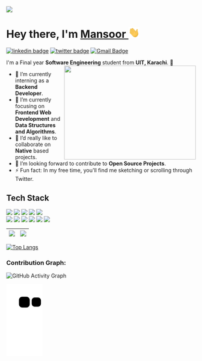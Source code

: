 <img src="https://github.com/mansoorahmed-asterics/my-personal-repository/blob/master/White%20Simple%20Woman%20Photo%20Sale%20or%20Business%20Women's%20Beauty%20Facebook%20Cover.png" align="center">
<h1>Hey there, I'm <a  href="https://github.com/mans00rahmed/">Mansoor </a> <img  src="https://raw.githubusercontent.com/ABSphreak/ABSphreak/master/gifs/Hi.gif" width="30px"></h1>

[![linkedin badge](https://img.shields.io/badge/mansoor-ahmed-30302f?style=flat&logo=linkedin)](https://www.linkedin.com/in/mansoor-ahmed-23b509147/)
[![twitter badge](https://img.shields.io/badge/@mansoorahmed_d-30302f?style=flat&logo=twitter)](https://twitter.com/MansoorAhmed_d)
[![Gmail Badge](https://img.shields.io/badge/mansoorahmedy2k@gmail.com-30302f?style=flat&logo=Gmail&logoColor=red)](mailto:mansoorahmedy2k@gmail.com)

I'm a Final year **Software Engineering** student from **UIT, Karachi**. 🏫 <br> 
<img align='right' src="http://cdn.lowgif.com/small/efd7edb699ac018a-.gif" width="350" height="250">

- 🔭 I’m currently interning as a **Backend Developer**. 
- 🌱 I’m currently focusing on **Frontend Web Development** and **Data Structures and Algorithms**.
- 👯 I’d really like to collaborate on **Native** based projects.
- 💬 I’m looking forward to contribute to **Open Source Projects**.
- ⚡ Fun fact: In my free time, you'll find me sketching or scrolling through Twitter.

<h2 align="left">Tech Stack</h2>
<p align="left">
 <img src="https://img.shields.io/badge/HTML-FF4500?style=for-the-badge&logo=html5&logoColor=white"/>
 <img src="https://img.shields.io/badge/CSS-0081CB?&style=for-the-badge&logo=css3&logoColor=white"/>
  <img src="https://img.shields.io/badge/Bootstrap-563D7C?style=for-the-badge&logo=bootstrap&logoColor=white"/>
  <img src="https://img.shields.io/badge/JavaScript-F7DF1E?style=for-the-badge&logo=javascript&logoColor=black"/>
  <img src="https://img.shields.io/badge/Django-092E20?style=for-the-badge&logo=django&logoColor=white"/>
 <br>
  <img src="https://img.shields.io/badge/rust-092E20?style=for-the-badge&logo=rust&logoColor=white"/>
  <img src="https://img.shields.io/badge/Flask-000000?style=for-the-badge&logo=flask&logoColor=white"/>
  <img src="https://img.shields.io/badge/Python-3776AB?style=for-the-badge&logo=python&logoColor=white"/>
  <img src="https://img.shields.io/badge/postgres-0B96B2?style=for-the-badge&logo=postgresql&logoColor=white"/>
  <img src="https://img.shields.io/badge/SQLite-07405E?style=for-the-badge&logo=sqlite&logoColor=white"/>
  <img src="https://img.shields.io/badge/react-07405E?style=for-the-badge&logo=react&logoColor=white"/>

 </p>

|<img src="https://github-readme-stats.vercel.app/api?username=mans00rahmed&&show_icons=true&&hide_border=false&&theme=radical&&count_private=true"/>|<img src="https://github-readme-streak-stats.herokuapp.com/?user=mans00rahmed&&theme=radical&&hide_border=false&&show_icons=true"/>|
|---|---|

[![Top Langs](https://github-readme-stats.vercel.app/api/top-langs/?username=mans00rahmed&&theme=radical&layout=compact)](https://github.com/mans00rahmed/github-readme-stats)

### Contribution Graph:

![GitHub Activity Graph](https://activity-graph.herokuapp.com/graph?username=mans00rahmed&bg_color=000000&color=4fff67&line=4fff67&point=ffffff&area=true&hide_border=true)  

  ![Snake animation](https://github.com/rafaballerini/rafaballerini/blob/output/github-contribution-grid-snake.svg)
